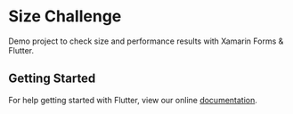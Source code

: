 # Size Challenge

Demo project to check size and performance results with Xamarin Forms & Flutter.

## Getting Started

For help getting started with Flutter, view our online
[documentation](https://flutter.io/).
